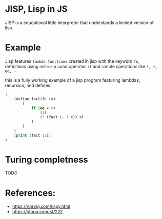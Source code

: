 # JISP, Lisp in JS
JISP is a educational little interpreter that understands a limited version of lisp.

# Example
Jisp features `lambda functions` created in jisp with the keyword `fn`, definitions using `define` a cond operator `if` and simple operations like `*, +, eq, -`

this is a fully working example of a jisp program featuring lambdas, recursion, and defines
```lisp
(
    (define fact(fn (x) 
        (
            if (eq x 0)
                (1)
                (* (fact (- 1 x)) x)
            )
        )
    )
    (print (fact 12))
)
```

# Turing completness
TODO

# References:
- https://norvig.com/lispy.html
- https://stopa.io/post/222